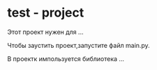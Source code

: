 # test - project

Этот проект нужен для ...

Чтобы заустить проект,запустите файл main.py.

В проектк импользуется библиотека ...
